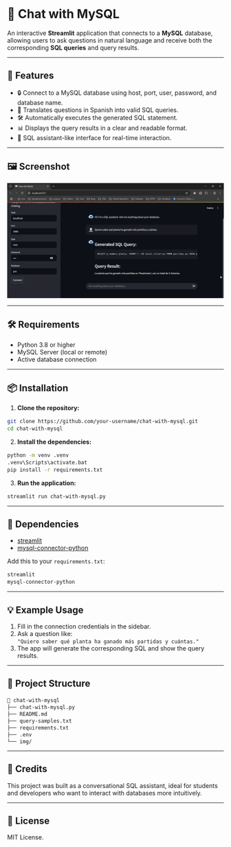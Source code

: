 # 💬 Chat with MySQL

An interactive **Streamlit** application that connects to a **MySQL** database, allowing users to ask questions in natural language and receive both the corresponding **SQL queries** and query results.

---

## 🚀 Features

- 🔒 Connect to a MySQL database using host, port, user, password, and database name.
- 🧠 Translates questions in Spanish into valid SQL queries.
- 🛠 Automatically executes the generated SQL statement.
- 📊 Displays the query results in a clear and readable format.
- 🤖 SQL assistant-like interface for real-time interaction.

---

## 🖼️ Screenshot

![App Screenshot](img/chat-with-mysql-05-01-2025_05_16_PM.png)

---

## 🛠️ Requirements

- Python 3.8 or higher
- MySQL Server (local or remote)
- Active database connection

---

## 📦 Installation

1. **Clone the repository:**

```bash
git clone https://github.com/your-username/chat-with-mysql.git
cd chat-with-mysql
```

2. **Install the dependencies:**

```bash
python -m venv .venv
.venv\Scripts\activate.bat
pip install -r requirements.txt
```

3. **Run the application:**

```bash
streamlit run chat-with-mysql.py
```

---

## 🧪 Dependencies

- [streamlit](https://streamlit.io/)
- [mysql-connector-python](https://pypi.org/project/mysql-connector-python/)

Add this to your `requirements.txt`:

```txt
streamlit
mysql-connector-python
```

---

## 💡 Example Usage

1. Fill in the connection credentials in the sidebar.
2. Ask a question like:  
   `"Quiero saber qué planta ha ganado más partidas y cuántas."`
3. The app will generate the corresponding SQL and show the query results.

---

## 📁 Project Structure

```
📁 chat-with-mysql
├── chat-with-mysql.py
├── README.md
├── query-samples.txt
├── requirements.txt
├── .env
└── img/
```

---

## 🤖 Credits

This project was built as a conversational SQL assistant, ideal for students and developers who want to interact with databases more intuitively.

---

## 📜 License

MIT License.